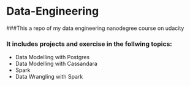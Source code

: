 # Data-Engineering
###This a repo of my data engineering nanodegree course on udacity
### It includes projects and exercise in the follwing topics:
- Data Modelling with Postgres
- Data Modelling with Cassandara
- Spark 
- Data Wrangling with Spark
